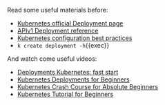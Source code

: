 Read some useful materials before:

- [Kubernetes official Deployment page](https://kubernetes.io/docs/concepts/workloads/controllers/deployment/)
- [APIv1 Deployment reference](https://kubernetes.io/docs/reference/kubernetes-api/workload-resources/deployment-v1/)
- [Kubernetes configuration best practices](https://kubernetes.io/docs/concepts/configuration/overview/)
- `k create deployment -h`{{exec}}

And watch come useful videos:

- [Deployments Kubernetes: fast start](https://www.youtube.com/watch?v=Sulw5ndbE88)
- [Kubernetes Deployments for Beginners](https://www.youtube.com/watch?v=DMpEZEakYVc)
- [Kubernetes Crash Course for Absolute Beginners](https://www.youtube.com/watch?v=s_o8dwzRlu4)
- [Kubernetes Tutorial for Beginners](https://www.youtube.com/watch?v=X48VuDVv0do)
